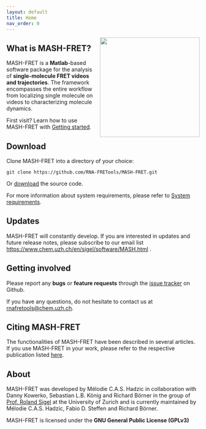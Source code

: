 ```yaml
---
layout: default
title: Home
nav_order: 0
---
```


<img src="assets/images/logos/logo-MASH_400px.png" width="260" style="float:right; margin-left: 15px;"/>

## What is MASH-FRET?
MASH-FRET is a **Matlab**-based software package for the analysis of **single-molecule FRET videos and trajectories**.
The framework encompasses the entire workflow from localizing single molecule on videos to characterizing molecule dynamics.

First visit? Learn how to use MASH-FRET with
[Getting started](Getting_started.html).


## Download

Clone MASH-FRET into a directory of your choice:
```
git clone https://github.com/RNA-FRETools/MASH-FRET.git
```

Or 
[download](https://github.com/RNA-FRETools/MASH-FRET/archive/master.zip) the source code.

For more information about system requirements, please refer to
[System requirements](System_requirements.html).

## Updates

MASH-FRET will constantly develop. If you are interested in updates and future release notes, please subscribe to our email list https://www.chem.uzh.ch/en/sigel/software/MASH.html .

## Getting involved

Please report any **bugs** or **feature requests** through the
[issue tracker](https://github.com/RNA-FRETools/MASH-FRET/issues) on Github.

If you have any questions, do not hesitate to contact us at
[rnafretools@chem.uzh.ch](mailto:rnafretools@chem.uzh.ch).


## Citing MASH-FRET

The functionalities of MASH-FRET have been described in several articles. If you use MASH-FRET in your work, please refer to the respective publication listed
[here](citations.html).


## About

MASH-FRET was developed by Mélodie C.A.S. Hadzic in collaboration with Danny Kowerko, Sebastian L.B. König and Richard Börner in the group of [Prof. Roland Sigel](https://www.chem.uzh.ch/en/sigel/news.html) at the University of Zurich and is currently maintained by Mélodie C.A.S. Hadzic, Fabio D. Steffen and Richard Börner.

MASH-FRET is licensed under the **GNU General Public License (GPLv3)**
